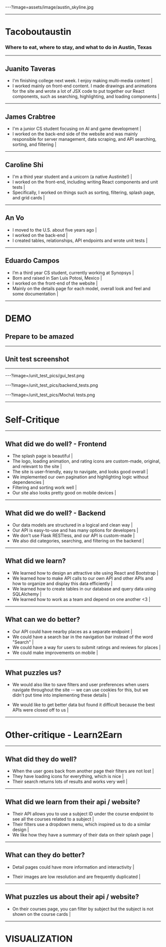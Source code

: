 ---?image=assets/image/austin_skyline.jpg

---

# Tacoboutaustin

### Where to eat, where to stay, and what to do in Austin, Texas

---

## Juanito Taveras
- I'm finishing college next week. I enjoy making multi-media content |
- I worked mainly on front-end content. I made drawings and animations for the site and wrote a lot of JSX code to put together our React components, such as searching, highlighting, and loading components |

---


## James Crabtree

- I'm a junior CS student focusing on AI and game development |
- I worked on the back-end side of the website and was mainly responsible for server management, data scraping, and API searching, sorting, and filtering |

--- 

## Caroline Shi
- I'm a third year student and a unicorn (a native Austinite!) |
- I worked on the front-end, including writing React components and unit tests |
- Specifically, I worked on things such as sorting, filtering, splash page, and grid cards |

---
## An Vo
 - I moved to the U.S. about five years ago |
 - I worked on the back-end |
 - I created tables, relationships, API endpoints and wrote unit tests |

---

## Eduardo Campos
 - I’m a third year CS student, currently working at Synopsys |
 - Born and raised in San Luis Potosi, Mexico |
 - I worked on the front-end of the website |
 - Mainly on the details page for each model, overall look and feel and some documentation |

---

# DEMO
## Prepare to be amazed

---

## Unit test screenshot

--- 

---?image=/unit_test_pics/gui_test.png

---?image=/unit_test_pics/backend_tests.png


---?image=/unit_test_pics/Mocha\ tests.png

--- 

# Self-Critique

--- 

## What did we do well? - Frontend

- The splash page is beautiful |
- The logo, loading animation, and rating icons are custom-made, original, and relevant to the site |
- The site is user-friendly, easy to navigate, and looks good overall |
- We implemented our own pagination and highlighting logic without dependencies |
- Filtering and sorting work well |
- Our site also looks pretty good on mobile devices |

---

## What did we do well? -  Backend

- Our data models are structured in a logical and clean way |
- Our API is easy-to-use and has many options for developers |
- We don't use Flask RESTless, and our API is custom-made |
- We also did categories, searching, and filtering on the backend |

---

## What did we learn?

- We learned how to design an attractive site using React and Bootstrap  |
- We learned how to make API calls to our own API and other APIs and how to organize and display this data efficiently  |
- We learned how to create tables in our database and query data using SQLAlchemy  |
- We learned how to work as a team and depend on one another <3  |

---

## What can we do better?
- Our API could have nearby places as a separate endpoint  |
- We could have a search bar in the navigation bar instead of the word "Search"  |
- We could have a way for users to submit ratings and reviews for places  |
- We could make improvements on mobile  |

---

## What puzzles us?
- We would also like to save filters and user preferences when users navigate throughout the site -- we can use cookies for this, but we didn't put time into implementing these details  |

- We would like to get better data but found it difficult because the best APIs were closed off to us  |

---


# Other-critique - Learn2Earn

---

## What did they do well?

- When the user goes back from another page their filters are not lost  |
- They have loading icons for everything, which is nice  |
- Their search returns lots of results and works very well  |

---

## What did we learn from their api / website?

- Their API allows you to use a subject ID under the course endpoint to see all the courses related to a subject  |
- Their filters use a dropdown menu, which inspired us to do a similar design  |
- We like how they have a summary of their data on their splash page  |

---

## What can they do better?

- Detail pages could have more information and interactivity  |

- Their images are low resolution and are frequently duplicated  |


---

## What puzzles us about their api / website?

- On their courses page, you can filter by subject but the subject is not shown on the course cards  |


--- 

# VISUALIZATION





